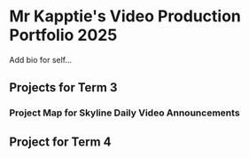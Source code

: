 # Mr Kapptie's Video Production Portfolio 2025

Add bio for self...

## Projects for Term 3

### Project Map for Skyline Daily Video Announcements

## Project for Term 4
